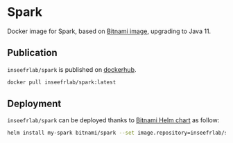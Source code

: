 # Spark

Docker image for Spark, based on [Bitnami image](https://github.com/bitnami/bitnami-docker-spark), upgrading to Java 11.

## Publication

`inseefrlab/spark` is published on [dockerhub](https://hub.docker.com/r/inseefrlab/spark).

```sh
docker pull inseefrlab/spark:latest
```

## Deployment

`inseefrlab/spark` can be deployed thanks to [Bitnami Helm chart](https://bitnami.com/stack/spark/helm) as follow:

```sh
helm install my-spark bitnami/spark --set image.repository=inseefrlab/spark --set image.tag=latest
```
